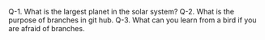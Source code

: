 Q-1. What is the largest planet in the solar system?
Q-2. What is the purpose of branches in git hub.
Q-3. What can you learn from a bird if you are afraid of branches.
